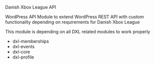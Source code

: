 Danish Xbox League API

WordPress API Module 
to extend WordPress REST API 
with custom functionality depending on requirements for Danish Xbox League

This module is depending on all DXL related modules to work properly

- dxl-memberships
- dxl-events
- dxl-core
- dxl-profile
